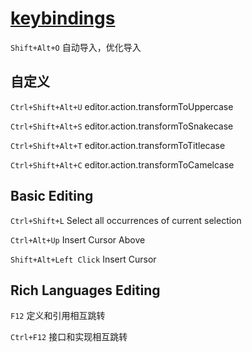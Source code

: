 # [keybindings](https://code.visualstudio.com/docs/getstarted/keybindings)

`Shift+Alt+O` 自动导入，优化导入

## 自定义

`Ctrl+Shift+Alt+U` editor.action.transformToUppercase

`Ctrl+Shift+Alt+S` editor.action.transformToSnakecase

`Ctrl+Shift+Alt+T` editor.action.transformToTitlecase

`Ctrl+Shift+Alt+C` editor.action.transformToCamelcase

## Basic Editing

`Ctrl+Shift+L` Select all occurrences of current selection

`Ctrl+Alt+Up` Insert Cursor Above

`Shift+Alt+Left Click` Insert Cursor

## Rich Languages Editing

`F12` 定义和引用相互跳转

`Ctrl+F12` 接口和实现相互跳转
